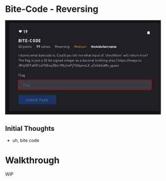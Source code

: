 # Bite-Code - Reversing

![Title](images/title.png)

## Initial Thoughts

* uh, bite code

# Walkthrough

WIP